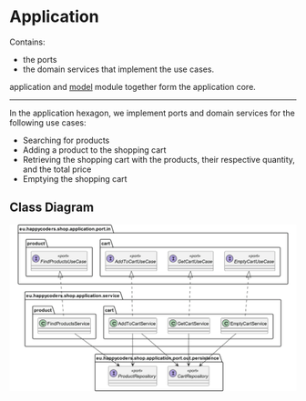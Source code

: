 # Application

Contains:
- the ports
- the domain services that implement the use cases.

application and [model](../model/README.md) module together form the application core.

---

In the application hexagon, we implement ports and domain services for the
following use cases:

- Searching for products
- Adding a product to the shopping cart
- Retrieving the shopping cart with the products, their respective quantity, and the total price
- Emptying the shopping cart

## Class Diagram

![img.png](etc/ports-class-diagram.png)
